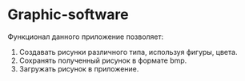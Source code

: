 # Graphic-software
Функционал данного приложение позволяет:
1. Создавать рисунки различного типа, используя фигуры, цвета.
2. Сохранять полученный рисунок в формате bmp.
3. Загружать рисунок в приложение. 
 
